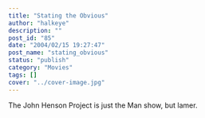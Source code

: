 ```yaml
---
title: "Stating the Obvious"
author: "halkeye"
description: ""
post_id: "85"
date: "2004/02/15 19:27:47"
post_name: "stating_obvious"
status: "publish"
category: "Movies"
tags: []
cover: "../cover-image.jpg"
---
```


The John Henson Project is just the Man show, but lamer.